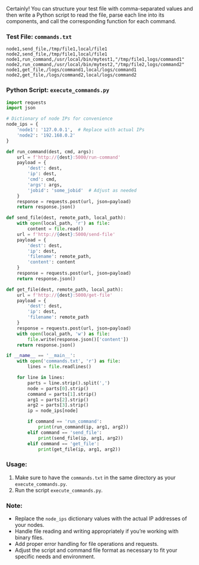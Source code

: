 Certainly! You can structure your test file with comma-separated values and then write a Python script to read the file, parse each line into its components, and call the corresponding function for each command.

### Test File: `commands.txt`
```plaintext
node1,send_file,/tmp/file1,local/file1
node2,send_file,/tmp/file1,local/file1
node1,run_command,/usr/local/bin/mytest1,"/tmp/file1,logs/command1"
node2,run_command,/usr/local/bin/mytest2,"/tmp/file2,logs/command2"
node1,get_file,/logs/command1,local/logs/command1
node2,get_file,/logs/command2,local/logs/command2
```

### Python Script: `execute_commands.py`

```python
import requests
import json

# Dictionary of node IPs for convenience
node_ips = {
    'node1': '127.0.0.1',  # Replace with actual IPs
    'node2': '192.168.0.2'
}

def run_command(dest, cmd, args):
    url = f'http://{dest}:5000/run-command'
    payload = {
        'dest': dest,
        'ip': dest,
        'cmd': cmd,
        'args': args,
        'jobid': 'some_jobid'  # Adjust as needed
    }
    response = requests.post(url, json=payload)
    return response.json()

def send_file(dest, remote_path, local_path):
    with open(local_path, 'r') as file:
        content = file.read()
    url = f'http://{dest}:5000/send-file'
    payload = {
        'dest': dest,
        'ip': dest,
        'filename': remote_path,
        'content': content
    }
    response = requests.post(url, json=payload)
    return response.json()

def get_file(dest, remote_path, local_path):
    url = f'http://{dest}:5000/get-file'
    payload = {
        'dest': dest,
        'ip': dest,
        'filename': remote_path
    }
    response = requests.post(url, json=payload)
    with open(local_path, 'w') as file:
        file.write(response.json()['content'])
    return response.json()

if __name__ == '__main__':
    with open('commands.txt', 'r') as file:
        lines = file.readlines()

    for line in lines:
        parts = line.strip().split(',')
        node = parts[0].strip()
        command = parts[1].strip()
        arg1 = parts[2].strip()
        arg2 = parts[3].strip()
        ip = node_ips[node]

        if command == 'run_command':
            print(run_command(ip, arg1, arg2))
        elif command == 'send_file':
            print(send_file(ip, arg1, arg2))
        elif command == 'get_file':
            print(get_file(ip, arg1, arg2))
```

### Usage:

1. Make sure to have the `commands.txt` in the same directory as your `execute_commands.py`.
2. Run the script `execute_commands.py`.

### Note:

- Replace the `node_ips` dictionary values with the actual IP addresses of your nodes.
- Handle file reading and writing appropriately if you’re working with binary files.
- Add proper error handling for file operations and requests.
- Adjust the script and command file format as necessary to fit your specific needs and environment.